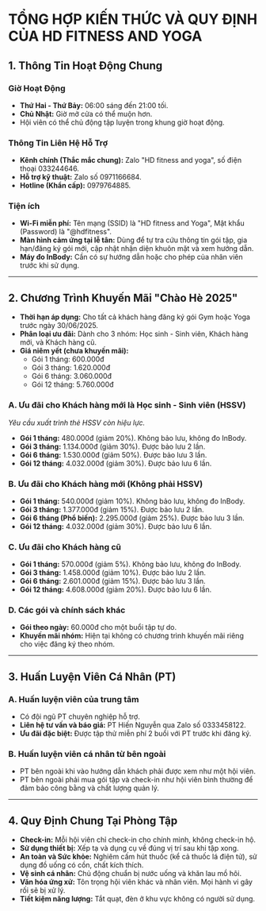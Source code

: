 # TỔNG HỢP KIẾN THỨC VÀ QUY ĐỊNH CỦA HD FITNESS AND YOGA

## 1. Thông Tin Hoạt Động Chung

### Giờ Hoạt Động
- **Thứ Hai - Thứ Bảy:** 06:00 sáng đến 21:00 tối.
- **Chủ Nhật:** Giờ mở cửa có thể muộn hơn.
- Hội viên có thể chủ động tập luyện trong khung giờ hoạt động.

### Thông Tin Liên Hệ Hỗ Trợ
- **Kênh chính (Thắc mắc chung):** Zalo "HD fitness and yoga", số điện thoại 033244646.
- **Hỗ trợ kỹ thuật:** Zalo số 0971166684.
- **Hotline (Khẩn cấp):** 0979764885.

### Tiện ích
- **Wi-Fi miễn phí:** Tên mạng (SSID) là "HD fitness and Yoga", Mật khẩu (Password) là "@hdfitness".
- **Màn hình cảm ứng tại lễ tân:** Dùng để tự tra cứu thông tin gói tập, gia hạn/đăng ký gói mới, cập nhật nhận diện khuôn mặt và xem hướng dẫn.
- **Máy đo InBody:** Cần có sự hướng dẫn hoặc cho phép của nhân viên trước khi sử dụng.

---

## 2. Chương Trình Khuyến Mãi "Chào Hè 2025"

- **Thời hạn áp dụng:** Cho tất cả khách hàng đăng ký gói Gym hoặc Yoga trước ngày 30/06/2025.
- **Phân loại ưu đãi:** Dành cho 3 nhóm: Học sinh - Sinh viên, Khách hàng mới, và Khách hàng cũ.
- **Giá niêm yết (chưa khuyến mãi):**
  - Gói 1 tháng: 600.000đ
  - Gói 3 tháng: 1.620.000đ
  - Gói 6 tháng: 3.060.000đ
  - Gói 12 tháng: 5.760.000đ

### A. Ưu đãi cho Khách hàng mới là Học sinh - Sinh viên (HSSV)
*Yêu cầu xuất trình thẻ HSSV còn hiệu lực.*
- **Gói 1 tháng:** 480.000đ (giảm 20%). Không bảo lưu, không đo InBody.
- **Gói 3 tháng:** 1.134.000đ (giảm 30%). Được bảo lưu 2 lần.
- **Gói 6 tháng:** 1.530.000đ (giảm 50%). Được bảo lưu 3 lần.
- **Gói 12 tháng:** 4.032.000đ (giảm 30%). Được bảo lưu 6 lần.

### B. Ưu đãi cho Khách hàng mới (Không phải HSSV)
- **Gói 1 tháng:** 540.000đ (giảm 10%). Không bảo lưu, không đo InBody.
- **Gói 3 tháng:** 1.377.000đ (giảm 15%). Được bảo lưu 2 lần.
- **Gói 6 tháng (Phổ biến):** 2.295.000đ (giảm 25%). Được bảo lưu 3 lần.
- **Gói 12 tháng:** 4.032.000đ (giảm 30%). Được bảo lưu 6 lần.

### C. Ưu đãi cho Khách hàng cũ
- **Gói 1 tháng:** 570.000đ (giảm 5%). Không bảo lưu, không đo InBody.
- **Gói 3 tháng:** 1.458.000đ (giảm 10%). Được bảo lưu 2 lần.
- **Gói 6 tháng:** 2.601.000đ (giảm 15%). Được bảo lưu 3 lần.
- **Gói 12 tháng:** 4.608.000đ (giảm 20%). Được bảo lưu 6 lần.

### D. Các gói và chính sách khác
- **Gói theo ngày:** 60.000đ cho một buổi tập tự do.
- **Khuyến mãi nhóm:** Hiện tại không có chương trình khuyến mãi riêng cho việc đăng ký theo nhóm.

---

## 3. Huấn Luyện Viên Cá Nhân (PT)

### A. Huấn luyện viên của trung tâm
- Có đội ngũ PT chuyên nghiệp hỗ trợ.
- **Liên hệ tư vấn và báo giá:** PT Hiến Nguyễn qua Zalo số 0333458122.
- **Ưu đãi đặc biệt:** Được tập thử miễn phí 2 buổi với PT trước khi đăng ký.

### B. Huấn luyện viên cá nhân từ bên ngoài
- PT bên ngoài khi vào hướng dẫn khách phải được xem như một hội viên.
- PT bên ngoài phải mua gói tập và check-in như hội viên bình thường để đảm bảo công bằng và chất lượng quản lý.

---

## 4. Quy Định Chung Tại Phòng Tập

- **Check-in:** Mỗi hội viên chỉ check-in cho chính mình, không check-in hộ.
- **Sử dụng thiết bị:** Xếp tạ và dụng cụ về đúng vị trí sau khi tập xong.
- **An toàn và Sức khỏe:** Nghiêm cấm hút thuốc (kể cả thuốc lá điện tử), sử dụng đồ uống có cồn, chất kích thích.
- **Vệ sinh cá nhân:** Chủ động chuẩn bị nước uống và khăn lau mồ hôi.
- **Văn hóa ứng xử:** Tôn trọng hội viên khác và nhân viên. Mọi hành vi gây rối sẽ bị xử lý.
- **Tiết kiệm năng lượng:** Tắt quạt, đèn ở khu vực không có người sử dụng.